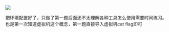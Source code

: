 ![](https://cdn.nlark.com/yuque/0/2025/png/61872709/1760849853543-1659ce57-0c46-4d77-8ea4-af8719d7434d.png)

把环境配置好了，只做了第一题后面还不太理解各种工具怎么使用需要时间练习。也是第一次知道虚拟机这个概念，第一题直接导入虚拟机cat  flag即可

